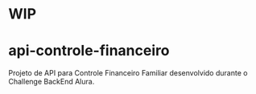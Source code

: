 # WIP
# api-controle-financeiro
Projeto de API para Controle Financeiro Familiar desenvolvido durante o Challenge BackEnd Alura.
